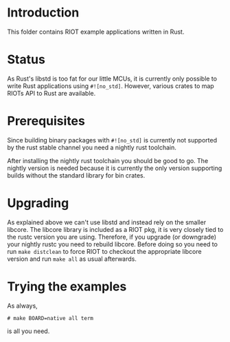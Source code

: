 # Introduction

This folder contains RIOT example applications written in Rust.

# Status

As Rust's libstd is too fat for our little MCUs, it is currently only
possible to write Rust applications using `#![no_std]`. However, various
crates to map RIOTs API to Rust are available.

# Prerequisites

Since building binary packages with `#![no_std]` is currently not
supported by the rust stable channel you need a nightly rust toolchain.

After installing the nightly rust toolchain you should be good to go.
The nightly version is needed because it is currently the only version
supporting builds without the standard library for bin crates.

# Upgrading

As explained above we can't use libstd and instead rely on the smaller
libcore. The libcore library is included as a RIOT pkg, it is very
closely tied to the rustc version you are using. Therefore, if you
upgrade (or downgrade) your nightly rustc you need to rebuild libcore.
Before doing so you need to run `make distclean` to force RIOT to
checkout the appropriate libcore version and run `make all` as usual
afterwards.

# Trying the examples

As always,

    # make BOARD=native all term

is all you need.
